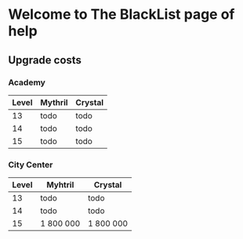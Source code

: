 # Welcome to The BlackList page of help

## Upgrade costs

### Academy
| Level | Mythril | Crystal |
| ----- | ------- | ------- |
| 13 | todo | todo |
| 14 | todo | todo |
| 15 | todo | todo |

### City Center
| Level | Myhtril | Crystal |
| ----- | ------- | ------- |
| 13 | todo | todo |
| 14 | todo | todo |
| 15 | 1 800 000 | 1 800 000 |
